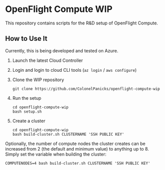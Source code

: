 # OpenFlight Compute WIP

This repository contains scripts for the R&D setup of OpenFlight Compute.

## How to Use It

Currently, this is being developed and tested on Azure.

1. Launch the latest Cloud Controller

2. Login and login to cloud CLI tools (`az login` / `aws configure`)

3. Clone the WIP repository

    ```
    git clone https://github.com/ColonelPanicks/openflight-compute-wip
    ```

4. Run the setup

    ```
    cd openflight-compute-wip
    bash setup.sh
    ```

5. Create a cluster

    ```
    cd openflight-compute-wip
    bash build-cluster.sh CLUSTERNAME 'SSH PUBLIC KEY'
    ```

Optionally, the number of compute nodes the cluster creates can be increased from 2 (the default and minimum value) to anything up to 8. Simply set the variable when building the cluster:

```
COMPUTENODES=4 bash build-cluster.sh CLUSTERNAME 'SSH PUBLIC KEY'
```

